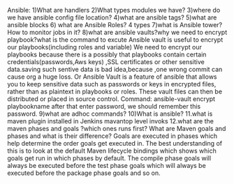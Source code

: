 Ansible:
1)What are handlers
2)What types modules we have?
3)where do we have ansible config file location?
4)what are ansible tags?
5)what are ansible blocks
6) what are Ansible Roles? 4 types
7)what is Ansible tower? How to monitor jobs in it?
8)what are ansible vaults?why we need to encrypt playbook?what is the command to excute 
Ansible vault is useful to encrypt our playbooks(including roles and variable)
We need to encrypt our playbooks because there is a possibly that playbooks contain certain credentials(passwords,Aws keys) 
,SSL certificates or other sensitive data.saving such sentive data is bad idea,because ,one wrong commit can cause org a huge loss.
Or 
Ansible Vault is a feature of ansible that allows you to keep sensitive data such as passwords or keys in encrypted files, 
rather than as plaintext in playbooks or roles. These vault files can then be distributed or placed in source control.
Command: ansible-vault encrypt playbookname 
after that enter password, we should remember this password.
9)what are adhoc commands?
10)What is ansible?
11.what is maven plugin installed in Jenkins
mavantop level  invoks
12.what are the maven phases and goals ?which ones runs first?
What are Maven goals and phases and what is their difference?
Goals are executed in phases which help determine the order goals get executed in. 
The best understanding of this is to look at the default Maven lifecycle bindings which shows which goals get run 
in which phases by default. The compile phase goals will always be executed before the test phase goals which will always be 
executed before the package phase goals and so on.
